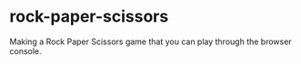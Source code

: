 # rock-paper-scissors
Making a Rock Paper Scissors game that you can play through the browser console.
